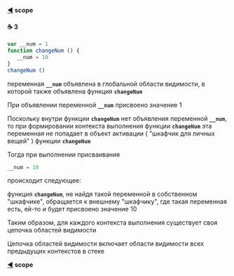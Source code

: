 [:arrow_backward:](function-object#scope) **scope**

#### :coffee: 3

```javascript
var __num = 1
function changeNum () {
   __num = 10
}
changeNum ()
```
переменная **`__num`**   объявлена в глобальной области видимости, в которой  также объявлена функция **`changeNum`**

При объявлении переменной **`__num`** присвоено значение 1

Поскольку внутри функции **`changeNum`**  нет объявления переменной **`__num`**,  то при формировании контекста выполнения функции **`changeNum`** эта переменная не попадает в объект активации ( "шкафчик для личных вещей" ) функции **`changeNum`**

Тогда при выполнении присваивания
```javascript
__num = 10
```
происходит следующее:

функция **`changeNum`**, не найдя такой переменной в собственном "шкафчике", обращается к внешнему "шкафчику", где такая переменная есть, ей-то и будет присвоено значение 10

Таким образом, для каждого контекста выполнения существует своя  цепочка областей видимости

Цепочка областей видимости включает области видимости всех предыдущих контекстов в стеке

[:arrow_backward:](function-object#scope) **scope**